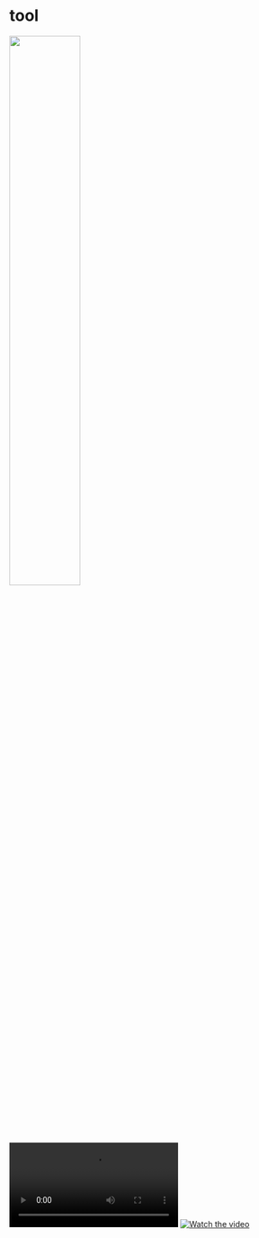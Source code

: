# tool
[<img src="https://i.ytimg.com/vi/Hc79sDi3f0U/maxresdefault.jpg" width="50%">](https://www.youtube.com/watch?v=Hc79sDi3f0U "Now in Android: 55")

![Video](https://github-production-user-asset-6210df.s3.amazonaws.com/78548938/245328089-367d616d-9937-4350-8d5d-76292aa35490.mp4)
[![Watch the video](https://i.imgur.com/vKb2F1B.png)](https://youtu.be/vt5fpE0bzSY)
